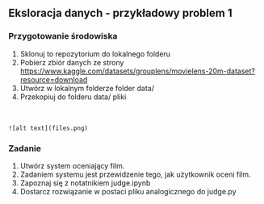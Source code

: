 ## Eksloracja danych - przykładowy problem 1

### Przygotowanie środowiska

 1. Sklonuj to repozytorium do lokalnego folderu
 2. Pobierz zbiór danych ze strony https://www.kaggle.com/datasets/grouplens/movielens-20m-dataset?resource=download 
 3. Utwórz w lokalnym folderze folder data/
 4. Przekopiuj do folderu data/ pliki 

 <br/>


    ![alt text](files.png)

### Zadanie

 1. Utwórz system oceniający film. 
 2. Zadaniem systemu jest przewidzenie tego, jak użytkownik oceni film. 
 3. Zapoznaj się z notatnikiem judge.ipynb
 4. Dostarcz rozwiązanie w postaci pliku analogicznego do judge.py
